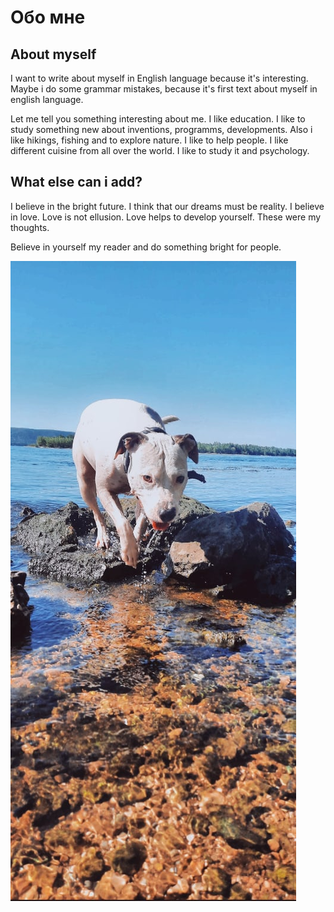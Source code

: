 # Обо мне
## About myself

I want to write about myself in English language because it's interesting. Maybe i do some grammar mistakes, because it's first text about myself in english language. 

Let me tell you something interesting about me. I like education. I like to study something new about inventions, programms, developments. Also i like hikings, fishing and to explore nature. I like to help people. I like different cuisine from all over the world. I like to study it and psychology. 

What else can i add?
----


I believe in the bright future. I think that our dreams must be reality. I believe in love.
Love is not ellusion. Love helps to develop yourself.
These were my thoughts.

Believe in yourself my reader and do something bright for people. 

![](https://github.com/SedinaLyubov/About-myself/blob/main/1661001981080.jpg)

